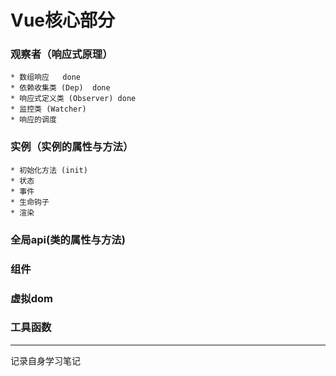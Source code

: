 # Vue核心部分

### 观察者（响应式原理）

	* 数组响应   done
	* 依赖收集类 (Dep)  done
	* 响应式定义类 (Observer) done
	* 监控类 (Watcher)
	* 响应的调度

### 实例（实例的属性与方法）
	* 初始化方法 (init)
	* 状态 
	* 事件
	* 生命钩子
	* 渲染

### 全局api(类的属性与方法)

### 组件

### 虚拟dom

### 工具函数


***

记录自身学习笔记